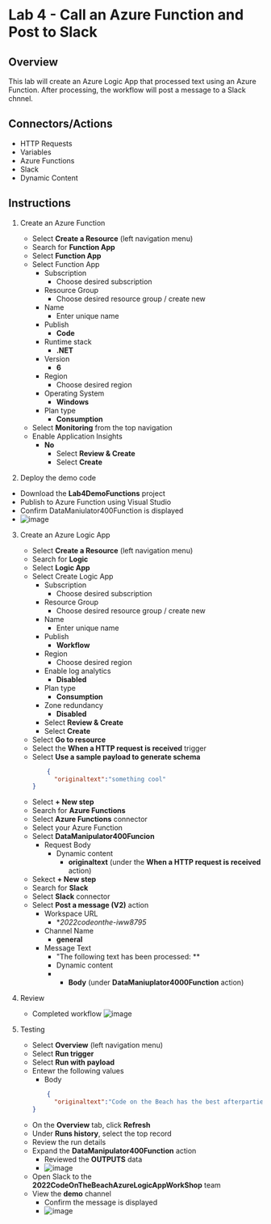 # Lab 4 - Call an Azure Function and Post to Slack

## Overview
This lab will create an Azure Logic App that processed text using an Azure Function. After processing, the workflow will post a message to a Slack chnnel. 

## Connectors/Actions
- HTTP Requests
- Variables
- Azure Functions
- Slack
- Dynamic Content

## Instructions
1. Create an Azure Function
	- Select **Create a Resource** (left navigation menu)
	- Search for **Function App**
	- Select **Function App**
	- Select Function App
		- Subscription
			- Choose desired subscription
		- Resource Group
			- Choose desired resource group / create new
		- Name
			- Enter unique name
		- Publish
			- **Code**
		- Runtime stack
			- **.NET**
		- Version
			- **6**
		- Region
			- Choose desired region
		- Operating System
			- **Windows**
		- Plan type
			- **Consumption**
    - Select **Monitoring** from the top navigation
    - Enable Application Insights
      - **No**   
		- Select **Review & Create**
		- Select **Create**

2. Deploy the demo code
  - Download the **Lab4DemoFunctions** project
  - Publish to Azure Function using Visual Studio
  - Confirm DataManiulator400Function is displayed
  - ![image](https://user-images.githubusercontent.com/13591910/177861571-235dac94-09d7-4619-933e-2fec851285dd.png)

3. Create an Azure Logic App
	- Select **Create a Resource** (left navigation menu)
	- Search for **Logic**
	- Select **Logic App**
	- Select Create Logic App
		- Subscription
			- Choose desired subscription
		- Resource Group
			- Choose desired resource group / create new
		- Name
			- Enter unique name
		- Publish
			- **Workflow**
		- Region
			- Choose desired region
		- Enable log analytics
			- **Disabled**
		- Plan type
			- **Consumption**
		- Zone redundancy
			- **Disabled**
		- Select **Review & Create**
		- Select **Create**
	- Select **Go to resource**
	- Select the **When a HTTP request is received** trigger 
	- Select **Use a sample payload to generate schema**
    	```json
      		{
			  "originaltext":"something cool"
		}
    	```
	- Select **+ New step**
	- Search for **Azure Functions**
	- Select **Azure Functions** connector
	- Select your Azure Function
	- Select **DataManipulator400Funcion**
		- Request Body
			- Dynamic content
				- **originaltext** (under the **When a HTTP request is received** action)
	- Sekect **+ New step**
	- Search for **Slack**
	- Select **Slack** connector
	- Select **Post a message (V2)** action
		- Workspace URL
			- **2022codeonthe-iww8795* 
		- Channel Name
			- **general**
		- Message Text
			- "The following text has been processed: **
			- Dynamic content
			- 	- **Body** (under **DataManiuplator4000Function** action)

4. Review
	- Completed workflow
	![image](https://user-images.githubusercontent.com/13591910/177865459-508f3b15-82a4-4140-a1de-b4d090338656.png)


5. Testing
	- Select **Overview** (left navigation menu)
	- Select **Run trigger**
	- Select **Run with payload**
	- Entewr the following values
		- Body
		```json
      		{
			  "originaltext":"Code on the Beach has the best afterparties!"
		}
		```
	- On the **Overview** tab, click **Refresh**
	- Under **Runs history**, select the top record
	- Review the run details
	- Expand the **DataManipulator400Function** action
		- Reviewed the **OUTPUTS** data
		- ![image](https://user-images.githubusercontent.com/13591910/177865787-a845ab34-96c1-4bee-8844-2213935ba7e4.png)
	- Open Slack to the **2022CodeOnTheBeachAzureLogicAppWorkShop** team
	- View the **demo** channel
		- Confirm the message is displayed
		- ![image](https://user-images.githubusercontent.com/13591910/177866494-e711ed83-54b5-49f3-b750-2dd379295e7b.png)


